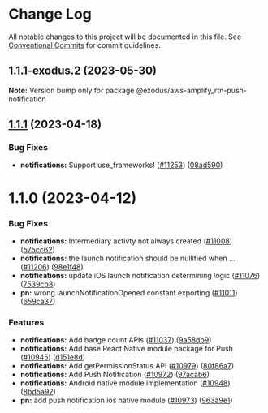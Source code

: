 # Change Log

All notable changes to this project will be documented in this file.
See [Conventional Commits](https://conventionalcommits.org) for commit guidelines.

## 1.1.1-exodus.2 (2023-05-30)

**Note:** Version bump only for package @exodus/aws-amplify_rtn-push-notification

## [1.1.1](https://github.com/aws-amplify/amplify-js/compare/@aws-amplify/rtn-push-notification@1.1.0...@aws-amplify/rtn-push-notification@1.1.1) (2023-04-18)

### Bug Fixes

- **notifications:** Support use_frameworks! ([#11253](https://github.com/aws-amplify/amplify-js/issues/11253)) ([08ad590](https://github.com/aws-amplify/amplify-js/commit/08ad590b065e421c800f59327703afd858887879))

# 1.1.0 (2023-04-12)

### Bug Fixes

- **notifications:** Intermediary activty not always created ([#11008](https://github.com/aws-amplify/amplify-js/issues/11008)) ([575cc62](https://github.com/aws-amplify/amplify-js/commit/575cc629cccf13cff733b572ff697c626b468b1d))
- **notifications:** the launch notification should be nullified when … ([#11206](https://github.com/aws-amplify/amplify-js/issues/11206)) ([98e1f48](https://github.com/aws-amplify/amplify-js/commit/98e1f480a8a6acae71a4d9d2c4f0db747611d68f))
- **notifications:** update iOS launch notification determining logic ([#11076](https://github.com/aws-amplify/amplify-js/issues/11076)) ([7539cb8](https://github.com/aws-amplify/amplify-js/commit/7539cb8aa81d7cefdafe3e0c68d69ef88cd57d60))
- **pn:** wrong launchNotificationOpened constant exporting ([#11011](https://github.com/aws-amplify/amplify-js/issues/11011)) ([659ca37](https://github.com/aws-amplify/amplify-js/commit/659ca37c2511864617dbc2e7efa52b0c0fdd0052))

### Features

- **notifications:** Add badge count APIs ([#11037](https://github.com/aws-amplify/amplify-js/issues/11037)) ([9a58db9](https://github.com/aws-amplify/amplify-js/commit/9a58db97a91c8429e150ada8c03d650a9f3ddb77))
- **notifications:** Add base React Native module package for Push ([#10945](https://github.com/aws-amplify/amplify-js/issues/10945)) ([d151e8d](https://github.com/aws-amplify/amplify-js/commit/d151e8d31aaa0a957cee671d6c4660162cb0f0ff))
- **notifications:** Add getPermissionStatus API ([#10979](https://github.com/aws-amplify/amplify-js/issues/10979)) ([80f86a7](https://github.com/aws-amplify/amplify-js/commit/80f86a79b96c23f0c21ba3ae7f611f3904d59437))
- **notifications:** Add Push Notification ([#10972](https://github.com/aws-amplify/amplify-js/issues/10972)) ([97acab6](https://github.com/aws-amplify/amplify-js/commit/97acab69c6452c860af1f45fbcfda8fd80c26ca3))
- **notifications:** Android native module implementation ([#10948](https://github.com/aws-amplify/amplify-js/issues/10948)) ([8bd5a92](https://github.com/aws-amplify/amplify-js/commit/8bd5a92504e68cbd9516bcd6209ced14c2c9283d))
- **pn:** add push notification ios native module ([#10973](https://github.com/aws-amplify/amplify-js/issues/10973)) ([963a9e1](https://github.com/aws-amplify/amplify-js/commit/963a9e153169d896437d1ec6235b4a07219dfe80))
